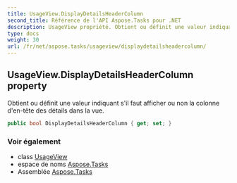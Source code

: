 ```yaml
---
title: UsageView.DisplayDetailsHeaderColumn
second_title: Référence de l'API Aspose.Tasks pour .NET
description: UsageView propriété. Obtient ou définit une valeur indiquant sil faut afficher ou non la colonne dentête des détails dans la vue.
type: docs
weight: 30
url: /fr/net/aspose.tasks/usageview/displaydetailsheadercolumn/
---
```

## UsageView.DisplayDetailsHeaderColumn property

Obtient ou définit une valeur indiquant s'il faut afficher ou non la colonne d'en-tête des détails dans la vue.

```csharp
public bool DisplayDetailsHeaderColumn { get; set; }
```

### Voir également

* class [UsageView](../)
* espace de noms [Aspose.Tasks](../../usageview/)
* Assemblée [Aspose.Tasks](../../../)


